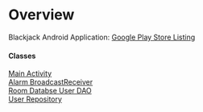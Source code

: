 # Overview
Blackjack Android Application: [Google Play Store Listing](https://play.google.com/store/apps/details?id=com.tudordonca.android.blackjackmvvm) 
  
#### Classes  

[Main Activity](app/src/main/java/com/tudordonca/android/blackjackmvvm/MainActivity.java)  
[Alarm BroadcastReceiver](app/src/main/java/com/tudordonca/android/blackjackmvvm/MoneyAlarmReceiver.java)  
[Room Databse User DAO](app/src/main/java/com/tudordonca/android/blackjackmvvm/userdata/UserDao.java)  
[User Repository](app/src/main/java/com/tudordonca/android/blackjackmvvm/userdata/UserRepository.java)  


